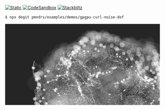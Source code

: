 [![Static](https://img.shields.io/badge/demo-%23646CFF.svg?logo=html5&logoColor=white)](https://pmndrs.github.io/examples/gpgpu-curl-noise-dof)
[![CodeSandbox](https://img.shields.io/badge/codesandbox-040404?logo=codesandbox&logoColor=DBDBDB)](https://codesandbox.io/s/github/pmndrs/examples/tree/main/demos/gpgpu-curl-noise-dof)
[![Stackblitz](https://img.shields.io/badge/stackblitz-fff?logo=Stackblitz&logoColor=1389FD)](https://stackblitz.com/github/pmndrs/examples/tree/main/demos/gpgpu-curl-noise-dof)

```sh
$ npx degit pmndrs/examples/demos/gpgpu-curl-noise-dof
```

![](thumbnail.webp)
